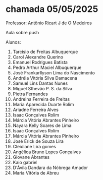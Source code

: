 # chamada 05/05/2025
Professor: Antônio Ricart J de O Medeiros

Aula sobre push

Alunos:
1. Tarcísio de Freitas Albuquerque
2. Carol Alexandre Querino
2. Emanuel Rodrigues Batista
3. Pedro Arthur Maciel Albuquerque
4. José Frankarllyson Lima do Nascimento
5. Andréia Vitória Silva Damacena
6. Samuel Lins Dantas Nunes  
7. Miguel Sthevão P. S. da Silva
8. Pietra Fernandes
9. Andreina Ferreira de Freitas
10. Maria Aparecida Duarte Rolim
11. Ariadne Ferreira Alves
12. Isaac Gonçalves Rolim
13. Márcia Vitória Abrantes Pinheiro
12. Nayara Kelly Soares de Lima 
12. Isaac Gonçalves Rolim
13. Márcia Vitória Abrantes Pinheiro
30. José Erick de Souza Lira
14. Cleidiane Lira gomes
20. Angélica Bruno Lopes Gonçalves
21. Giovane Abrantes 
22. Kaio gabriel
23. D'Ávila Dandara da Nóbrega Amador
22. Maria Vitória de Abreu